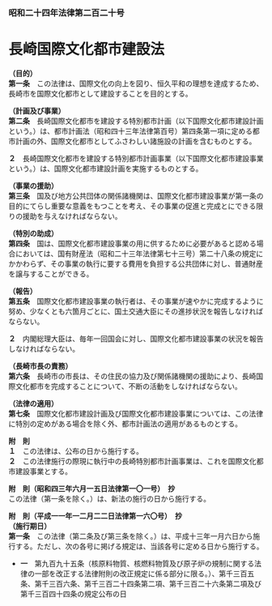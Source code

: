 ### 昭和二十四年法律第二百二十号  
# 長崎国際文化都市建設法  
  
**（目的）**  
**第一条**　この法律は、国際文化の向上を図り、恒久平和の理想を達成するため、長崎市を国際文化都市として建設することを目的とする。  
  
**（計画及び事業）**  
**第二条**　長崎国際文化都市を建設する特別都市計画（以下国際文化都市建設計画という。）は、都市計画法（昭和四十三年法律第百号）第四条第一項に定める都市計画の外、国際文化都市としてふさわしい諸施設の計画を含むものとする。  
  
**２**　長崎国際文化都市を建設する特別都市計画事業（以下国際文化都市建設事業という。）は、国際文化都市建設計画を実施するものとする。  
  
**（事業の援助）**  
**第三条**　国及び地方公共団体の関係諸機関は、国際文化都市建設事業が第一条の目的にてらし重要な意義をもつことを考え、その事業の促進と完成とにできる限りの援助を与えなければならない。  
  
**（特別の助成）**  
**第四条**　国は、国際文化都市建設事業の用に供するために必要があると認める場合においては、国有財産法（昭和二十三年法律第七十三号）第二十八条の規定にかかわらず、その事業の執行に要する費用を負担する公共団体に対し、普通財産を譲与することができる。  
  
**（報告）**  
**第五条**　国際文化都市建設事業の執行者は、その事業が速やかに完成するように努め、少なくとも六箇月ごとに、国土交通大臣にその進捗状況を報告しなければならない。  
  
**２**　内閣総理大臣は、毎年一回国会に対し、国際文化都市建設事業の状況を報告しなければならない。  
  
**（長崎市長の責務）**  
**第六条**　長崎市の市長は、その住民の協力及び関係諸機関の援助により、長崎国際文化都市を完成することについて、不断の活動をしなければならない。  
  
**（法律の適用）**  
**第七条**　国際文化都市建設計画及び国際文化都市建設事業については、この法律に特別の定めがある場合を除く外、都市計画法の適用があるものとする。  
  
**附　則**  
**１**　この法律は、公布の日から施行する。  
**２**　この法律施行の際現に執行中の長崎特別都市計画事業は、これを国際文化都市建設事業とする。  
  
**附　則（昭和四三年六月一五日法律第一〇一号）　抄**  
この法律（第一条を除く。）は、新法の施行の日から施行する。  
  
**附　則（平成一一年一二月二二日法律第一六〇号）　抄**  
**（施行期日）**  
**第一条**　この法律（第二条及び第三条を除く。）は、平成十三年一月六日から施行する。ただし、次の各号に掲げる規定は、当該各号に定める日から施行する。  
* **一**　第九百九十五条（核原料物質、核燃料物質及び原子炉の規制に関する法律の一部を改正する法律附則の改正規定に係る部分に限る。）、第千三百五条、第千三百六条、第千三百二十四条第二項、第千三百二十六条第二項及び第千三百四十四条の規定公布の日  
  
